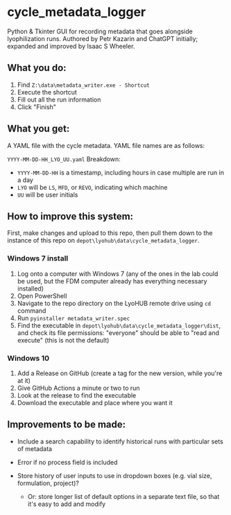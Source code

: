 # cycle_metadata_logger
Python & Tkinter GUI for recording metadata that goes alongside lyophilization runs.
Authored by Petr Kazarin and ChatGPT initially; expanded and improved by Isaac S Wheeler.

## What you do:

1. Find `Z:\data\metadata_writer.exe - Shortcut`
1. Execute the shortcut
1. Fill out all the run information
1. Click "Finish"

## What you get:

A YAML file with the cycle metadata.
YAML file names are as follows:

`YYYY-MM-DD-HH_LYO_UU.yaml`
Breakdown:
- `YYYY-MM-DD-HH` is a timestamp, including hours in case multiple are run in a day
- `LYO` will be `LS`, `MFD`, or `REVO`, indicating which machine
- `UU` will be user initials

## How to improve this system:

First, make changes and upload to this repo, then pull them down to the instance of this repo on `depot\lyohub\data\cycle_metadata_logger`.

### Windows 7 install
1. Log onto a computer with Windows 7 (any of the ones in the lab could be used, but the FDM computer already has everything necessary installed)
1. Open PowerShell
1. Navigate to the repo directory on the LyoHUB remote drive using `cd` command
1. Run `pyinstaller metadata_writer.spec`
1. Find the executable in `depot\lyohub\data\cycle_metadata_logger\dist`, and check its file permissions: "everyone" should be able to "read and execute" (this is not the default)

### Windows 10
1. Add a Release on GitHub (create a tag for the new version, while you're at it)
1. Give GitHub Actions a minute or two to run
1. Look at the release to find the executable
1. Download the executable and place where you want it


## Improvements to be made:

- Include a search capability to identify historical runs with particular sets of metadata

- Error if no process field is included

- Store history of user inputs to use in dropdown boxes (e.g. vial size, formulation, project)?
    - Or: store longer list of default options in a separate text file, so that it's easy to add and modify
